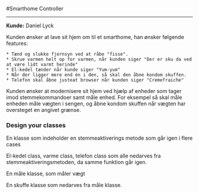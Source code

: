 #Smarthome Controller
___

**Kunde:** Daniel Lyck

Kunden ønsker at lave sit hjem om til et smarthome, han ønsker følgende features:

    * Tænd og slukke fjernsyn ved at råbe "fisse".
    * Skrue varmen helt op for varmen, når kunden siger "Der er sku da ved at være lidt varmt herinde"
    * El-kedel tænder når kunde siger "Yum-yum"
    * Når der ligger mere end én i den, så skal den åbne kondom skuffen.
    * Telefon skal åbne justeat browser når kunden siger "Cremefraiche"
    
Kunden ønsker at modernisere sit hjem ved hjælp af enheder som tager imod stemmekommandoer samt måle enhed.
For eksempel så skal måle enheden måle vægten i sengen, og åbne kondom skuffen når vægten har oversteget en angivet 
grænse. 

### Design your classes

En klasse som indeholder en stemmeaktiverings metode som går igen i flere cases

El-kedel class, varme class, telefon class som alle nedarves fra stemmeaktiveringsmetoden, da samme funktion går igen.

En måle klasse, som måler vægt

En skuffe klasse som nedarves fra måle klasse.



